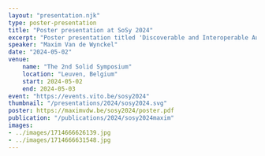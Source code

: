 ```yaml
---
layout: "presentation.njk"
type: poster-presentation
title: "Poster presentation at SoSy 2024"
excerpt: "Poster presentation titled 'Discoverable and Interoperable Augmented Reality Environments Through Solid Pods'"
speaker: "Maxim Van de Wynckel"
date: "2024-05-02"
venue:
    name: "The 2nd Solid Symposium"
    location: "Leuven, Belgium"
    start: 2024-05-02
    end: 2024-05-03
event: "https://events.vito.be/sosy2024"
thumbnail: "/presentations/2024/sosy2024.svg"
poster: https://maximvdw.be/sosy2024/poster.pdf
publication: "/publications/2024/sosy2024maxim"
images:
- ../images/1714666626139.jpg
- ../images/1714666631548.jpg
---
```

